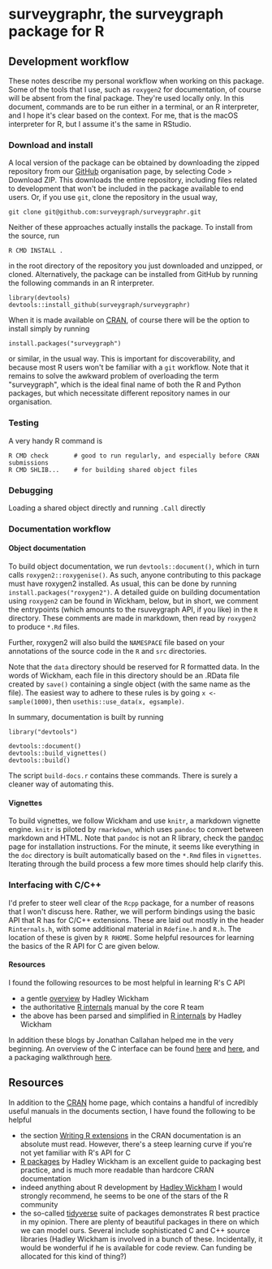 # surveygraphr, the surveygraph package for R

## Development workflow

These notes describe my personal workflow when working on this package. Some of the tools that I use, such as `roxygen2` for documentation, of course will be absent from the final package. They're used locally only. In this document, commands are to be run either in a terminal, or an R interpreter, and I hope it's clear based on the context. For me, that is the macOS interpreter for R, but I assume it's the same in RStudio.

### Download and install

A local version of the package can be obtained by downloading the zipped repository from our [GitHub](https://github.com/surveygraph/surveygraphr) organisation page, by selecting Code > Download ZIP. This downloads the entire repository, including files related to development that won't be included in the package available to end users. Or, if you use `git`, clone the repository in the usual way,

```
git clone git@github.com:surveygraph/surveygraphr.git
```

Neither of these approaches actually installs the package. To install from the source, run

```
R CMD INSTALL .
```

in the root directory of the repository you just downloaded and unzipped, or cloned. Alternatively, the package can be installed from GitHub by running the following commands in an R interpreter.

```
library(devtools)
devtools::install_github(surveygraph/surveygraphr)
```

When it is made available on [CRAN](https://cran.r-project.org/), of course there will be the option to install simply by running 

```
install.packages("surveygraph")
```

or similar, in the usual way. This is important for discoverability, and because most R users won't be familiar with a `git` workflow. Note that it remains to solve the awkward problem of overloading the term "surveygraph", which is the ideal final name of both the R and Python packages, but which necessitate different repository names in our organisation.

### Testing

A very handy R command is

```
R CMD check       # good to run regularly, and especially before CRAN submissions
R CMD SHLIB...    # for building shared object files
```

### Debugging

Loading a shared object directly and running `.Call` directly

### Documentation workflow

#### Object documentation

To build object documentation, we run `devtools::document()`, which in turn calls `roxygen2::roxygenise()`. As such, anyone contributing to this package must have roxygen2 installed. As usual, this can be done by running `install.packages("roxygen2")`. A detailed guide on building documentation using `roxygen2` can be found in Wickham, below, but in short, we comment the entrypoints (which amounts to the rsuveygraph API, if you like) in the `R` directory. These comments are made in markdown, then read by `roxygen2` to produce `*.Rd` files.

Further, roxygen2 will also build the `NAMESPACE` file based on your annotations of the source code in the `R` and `src` directories.

Note that the `data` directory should be reserved for R formatted data. In the words of Wickham, each file in this directory should be an .RData file created by `save()` containing a single object (with the same name as the file). The easiest way to adhere to these rules is by going `x <- sample(1000)`, then `usethis::use_data(x, egsample)`.

In summary, documentation is built by running

```
library("devtools")

devtools::document()
devtools::build_vignettes()
devtools::build()
```

The script `build-docs.r` contains these commands. There is surely a cleaner way of automating this.

#### Vignettes

To build vignettes, we follow Wickham and use `knitr`, a markdown vignette engine. `knitr` is piloted by `rmarkdown`, which uses `pandoc` to convert between markdown and HTML. Note that `pandoc` is not an R library, check the [pandoc](https://pandoc.org/installing.html) page for installation instructions. For the minute, it seems like everything in the `doc` directory is built automatically based on the `*.Rmd` files in `vignettes`. Iterating through the build process a few more times should help clarify this.

### Interfacing with C/C++

I'd prefer to steer well clear of the `Rcpp` package, for a number of reasons that I won't discuss here. Rather, we will perform bindings using the basic API that R has for C/C++ extensions. These are laid out mostly in the header `Rinternals.h`, with some additional material in `Rdefine.h` and `R.h`. The location of these is given by `R RHOME`. Some helpful resources for learning the basics of the R API for C are given below. 

#### Resources

I found the following resources to be most helpful in learning R's C API

* a gentle [overview](http://adv-r.had.co.nz/C-interface.html) by Hadley Wickham
* the authoritative [R internals](https://cran.r-project.org/doc/manuals/r-release/R-ints.html) manual by the core R team
* the above has been parsed and simplified in [R internals](https://github.com/hadley/r-internals) by Hadley Wickham

In addition these blogs by Jonathan Callahan helped me in the very beginning. An overview of the C interface can be found [here](https://www.r-bloggers.com/2012/11/using-r-calling-c-code-hello-world/) and [here](https://www.r-bloggers.com/2012/11/using-r-callhello/
), and a packaging walkthrough [here](https://www.r-bloggers.com/2012/11/using-r-packaging-a-c-library-in-15-minutes/).


## Resources

In addition to the [CRAN](https://cran.r-project.org/) home page, which contains a handful of incredibly useful manuals in the documents section, I have found the following to be helpful

* the section [Writing R extensions](https://cran.r-project.org/) in the CRAN documentation is an absolute must read. However, there's a steep learning curve if you're not yet familiar with R's API for C
* [R packages](https://r-pkgs.org/) by Hadley Wickham is an excellent guide to packaging best practice, and is much more readable than hardcore CRAN documentation
* indeed anything about R development by [Hadley Wickham](https://hadley.nz/) I would strongly recommend, he seems to be one of the stars of the R community
* the so-called [tidyverse](https://github.com/tidyverse) suite of packages demonstrates R best practice in my opinion. There are plenty of beautiful packages in there on which we can model ours. Several include sophisticated C and C++ source libraries (Hadley Wickham is involved in a bunch of these. Incidentally, it would be wonderful if he is available for code review. Can funding be allocated for this kind of thing?) 


